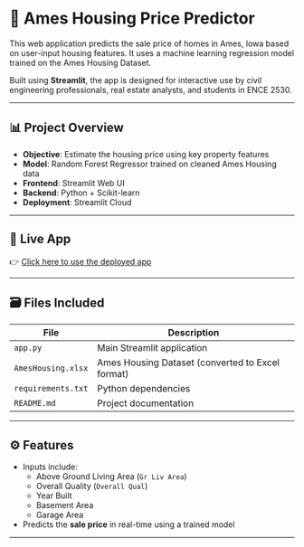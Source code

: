 # 🏡 Ames Housing Price Predictor

This web application predicts the sale price of homes in Ames, Iowa based on user-input housing features. It uses a machine learning regression model trained on the Ames Housing Dataset.

Built using **Streamlit**, the app is designed for interactive use by civil engineering professionals, real estate analysts, and students in ENCE 2530.

---

## 📊 Project Overview

- **Objective**: Estimate the housing price using key property features
- **Model**: Random Forest Regressor trained on cleaned Ames Housing data
- **Frontend**: Streamlit Web UI
- **Backend**: Python + Scikit-learn
- **Deployment**: Streamlit Cloud

---

## 🚀 Live App

👉 [Click here to use the deployed app](https://your-streamlit-url.streamlit.app)

---

## 🗃️ Files Included

| File | Description |
|------|-------------|
| `app.py` | Main Streamlit application |
| `AmesHousing.xlsx` | Ames Housing Dataset (converted to Excel format) |
| `requirements.txt` | Python dependencies |
| `README.md` | Project documentation |

---

## ⚙️ Features

- Inputs include:
  - Above Ground Living Area (`Gr Liv Area`)
  - Overall Quality (`Overall Qual`)
  - Year Built
  - Basement Area
  - Garage Area
- Predicts the **sale price** in real-time using a trained model

---
